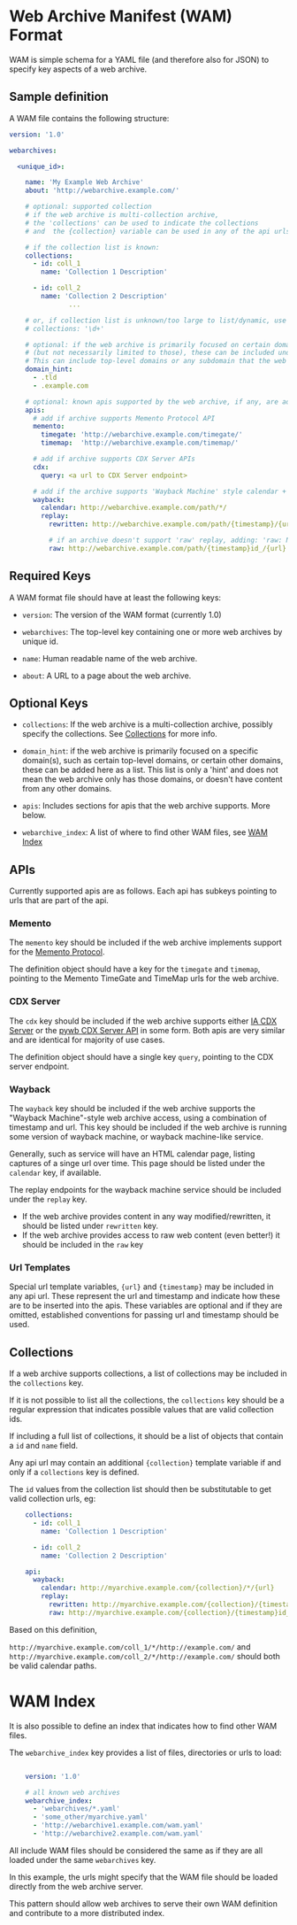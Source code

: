 # Web Archive Manifest (WAM) Format

WAM is simple schema for a YAML file (and therefore also for JSON) to specify key aspects of a web archive.

## Sample definition

A WAM file contains the following structure:

```  yaml
version: '1.0'

webarchives:

  <unique_id>:

    name: 'My Example Web Archive'
    about: 'http://webarchive.example.com/'

    # optional: supported collection
    # if the web archive is multi-collection archive,
    # the 'collections' can be used to indicate the collections
    # and  the {collection} variable can be used in any of the api urls

    # if the collection list is known:
    collections:
      - id: coll_1
        name: 'Collection 1 Description'

      - id: coll_2
        name: 'Collection 2 Description'
               ...

    # or, if collection list is unknown/too large to list/dynamic, use a regex:
    # collections: '\d+'

    # optional: if the web archive is primarily focused on certain domains or sites,
    # (but not necessarily limited to those), these can be included under the 'domain_hint' key
    # This can include top-level domains or any subdomain that the web archive specializes in
    domain_hint:
      - .tld
      - .example.com

    # optional: known apis supported by the web archive, if any, are added here
    apis:
      # add if archive supports Memento Protocol API
      memento:
        timegate: 'http://webarchive.example.com/timegate/'
        timemap:  'http://webarchive.example.com/timemap/'

      # add if archive supports CDX Server APIs
      cdx:
        query: <a url to CDX Server endpoint>

      # add if the archive supports 'Wayback Machine' style calendar + replay
      wayback:
        calendar: http://webarchive.example.com/path/*/
        replay:
          rewritten: http://webarchive.example.com/path/{timestamp}/{url}

          # if an archive doesn't support 'raw' replay, adding: 'raw: NULL' is preferred
          raw: http://webarchive.example.com/path/{timestamp}id_/{url}
```


## Required Keys

A WAM format file should have at least the following keys:

- `version`: The version of the WAM format (currently 1.0)

- `webarchives`: The top-level key containing one or more web archives by unique id.

- `name`: Human readable name of the web archive.

- `about`: A URL to a page about the web archive.

## Optional Keys

- `collections`: If the web archive is a multi-collection archive, possibly specify the collections. See [Collections](#collections) for more info.

- `domain_hint`: if the web archive is primarily focused on a specific domain(s), such as certain top-level domains, or certain other domains, these can be added here as a list. This list is only a 'hint' and does not mean the web archive only has those domains, or doesn't have content from any other domains.

- `apis`: Includes sections for apis that the web archive supports. More below.

- `webarchive_index`: A list of where to find other WAM files, see [WAM Index](#wam-index)

## APIs

Currently supported apis are as follows. Each api has subkeys pointing to urls that are part of the api.

### Memento

The `memento` key should be included if the web archive implements support for the [Memento Protocol](https://tools.ietf.org/html/rfc7089).

The definition object should have a key for the `timegate` and `timemap`, pointing to the Memento TimeGate and TimeMap urls for the web archive.

### CDX Server

The `cdx` key should be included if the web archive supports either [IA CDX Server](https://github.com/ikreymer/pywb/wiki/CDX-Server-API) or the [pywb CDX Server API](https://github.com/internetarchive/wayback/blob/master/wayback-cdx-server/README.md) in some form. Both apis are very similar and are identical for majority of use cases.

The definition object should have a single key `query`, pointing to the CDX server endpoint.

### Wayback

The `wayback` key should be included if the web archive supports the "Wayback Machine"-style web archive access, using a combination of timestamp and url. This key should be included if the web archive is running some version of wayback machine, or wayback machine-like service.

Generally, such as service will have an HTML calendar page, listing captures of a singe url over time. This page should be listed under the `calendar` key, if available.

The replay endpoints for the wayback machine service should be included under the `replay` key.

- If the web archive provides content in any way modified/rewritten, it should be listed under `rewritten` key.
- If the web archive provides access to raw web content (even better!) it should be included in the `raw` key

### Url Templates

Special url template variables, `{url}` and `{timestamp}` may be included in any api url. These represent the url and timestamp and indicate how these are to be inserted into the apis. These variables are optional and if they are omitted, established conventions for passing url and timestamp should be used.

## Collections

If a web archive supports collections, a list of collections may be included in the `collections` key.

If it is not possible to list all the collections, the `collections` key should be a regular expression that indicates possible values
that are valid collection ids.

If including a full list of collections, it should be a list of objects that contain a `id` and `name` field.

Any api url may contain an additional `{collection}` template variable if and only if a `collections` key is defined.

The `id` values from the collection list should then be substitutable to get valid collection urls, eg:

``` yaml
    collections:
      - id: coll_1
        name: 'Collection 1 Description'

      - id: coll_2
        name: 'Collection 2 Description'

    api:
      wayback:
        calendar: http://myarchive.example.com/{collection}/*/{url}
        replay:
          rewritten: http://myarchive.example.com/{collection}/{timestamp}/{url}
          raw: http://myarchive.example.com/{collection}/{timestamp}id_/{url}
```

Based on this definition,

`http://myarchive.example.com/coll_1/*/http://example.com/` and `http://myarchive.example.com/coll_2/*/http://example.com/` should both be valid calendar paths.


# WAM Index

It is also possible to define an index that indicates how to find other WAM files.

The `webarchive_index` key provides a list of files, directories or urls to load:


``` yaml

    version: '1.0'

    # all known web archives
    webarchive_index:
      - 'webarchives/*.yaml'
      - 'some_other/myarchive.yaml'
      - 'http://webarchive1.example.com/wam.yaml'
      - 'http://webarchive2.example.com/wam.yaml'
```

All include WAM files should be considered the same as if they are all loaded under the same `webarchives` key.

In this example, the urls might specify that the WAM file should be loaded directly from the web archive server.

This pattern should allow web archives to serve their own WAM definition and contribute to a more distributed index.

